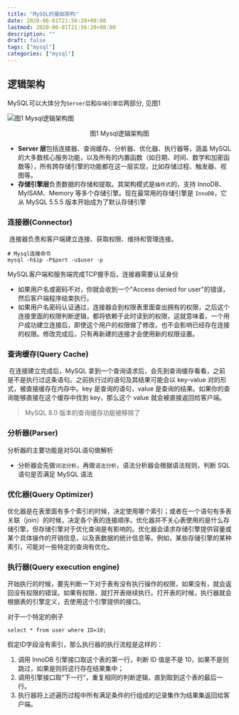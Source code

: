 ```yaml
---
title: "MySQL的基础架构"
date: 2020-06-01T21:56:20+08:00
lastmod: 2020-06-01T21:56:20+08:00
description: ""
draft: false
tags: ["mysql"]
categories: ["mysql"]
---
```


## 逻辑架构
MySQL可以大体分为`Server层`和`存储引擎层`两部分, 见图1

![图1 Mysql逻辑架构图](https://gitee.com/huanghuang927/picture-host/raw/master/20210413133932.png)

<div style="text-align: center;">图1 Mysql逻辑架构图</div>


* **Server 层**包括连接器、查询缓存、分析器、优化器、执行器等，涵盖 MySQL 的大多数核心服务功能，以及所有的内置函数（如日期、时间、数学和加密函数等），所有跨存储引擎的功能都在这一层实现，比如存储过程、触发器、视图等。
* **存储引擎层**负责数据的存储和提取。其架构模式是`插件式`的，支持 InnoDB、MyISAM、Memory 等多个存储引擎。现在最常用的存储引擎是 `InnoDB`，它从 MySQL 5.5.5 版本开始成为了默认存储引擎

### 连接器(Connector)

​		连接器负责和客户端建立连接、获取权限、维持和管理连接。

```mysql
# Mysql连接命令
mysql -h$ip -P$port -u$user -p
```

MySQL客户端和服务端完成TCP握手后，连接器需要认证身份

- 如果用户名或密码不对，你就会收到一个"Access denied for user"的错误，然后客户端程序结束执行。
- 如果用户名密码认证通过，连接器会到权限表里面查出拥有的权限，之后这个连接里面的权限判断逻辑，都将依赖于此时读到的权限，这就意味着，一个用户成功建立连接后，即使这个用户的权限做了修改，也不会影响已经存在连接的权限。修改完成后，只有再新建的连接才会使用新的权限设置。

### 查询缓存(Query Cache)

​		在连接建立完成后，MySQL 拿到一个查询请求后，会先到查询缓存看看，之前是不是执行过这条语句。之前执行过的语句及其结果可能会以 key-value 对的形式，被直接缓存在内存中。key 是查询的语句，value 是查询的结果。如果你的查询能够直接在这个缓存中找到 key，那么这个 value 就会被直接返回给客户端。

> MySQL 8.0 版本的查询缓存功能被移除了



### 分析器(Parser)

分析器的主要功能是对SQL语句做解析

* 分析器会先做`词法分析`，再做`语法分析`，语法分析器会根据语法规则，判断 SQL 语句是否满足 MySQL 语法



### 优化器(Query Optimizer)

​		优化器是在表里面有多个索引的时候，决定使用哪个索引；或者在一个语句有多表关联（join）的时候，决定各个表的连接顺序。优化器并不关心表使用的是什么存储引擎，但存储引擎对于优化查询是有影响的。优化器会请求存储引擎提供容量或某个具体操作的开销信息，以及表数据的统计信息等。例如，某些存储引擎的某种索引，可能对一些特定的查询有优化。



### 执行器(Query execution engine)

​		开始执行的时候，要先判断一下对于表有没有执行操作的权限，如果没有，就会返回没有权限的错误。如果有权限，就打开表继续执行。打开表的时候，执行器就会根据表的引擎定义，去使用这个引擎提供的接口。



对于一个特定的例子

```mysql
select * from user where ID=10;
```

假定ID字段没有索引，那么执行器的执行流程是这样的：

1. 调用 InnoDB 引擎接口取这个表的第一行，判断 ID 值是不是 10，如果不是则跳过，如果是则将这行存在结果集中；
2. 调用引擎接口取“下一行”，重复相同的判断逻辑，直到取到这个表的最后一行。
3. 执行器将上述遍历过程中所有满足条件的行组成的记录集作为结果集返回给客户端。

